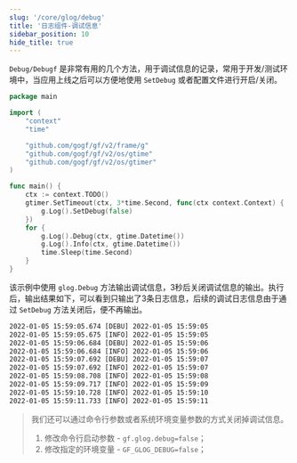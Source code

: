 ```yaml
---
slug: '/core/glog/debug'
title: '日志组件-调试信息'
sidebar_position: 10
hide_title: true
---
```


`Debug/Debugf` 是非常有用的几个方法，用于调试信息的记录，常用于开发/测试环境中，当应用上线之后可以方便地使用 `SetDebug` 或者配置文件进行开启/关闭。

```go
package main

import (
    "context"
    "time"

    "github.com/gogf/gf/v2/frame/g"
    "github.com/gogf/gf/v2/os/gtime"
    "github.com/gogf/gf/v2/os/gtimer"
)

func main() {
    ctx := context.TODO()
    gtimer.SetTimeout(ctx, 3*time.Second, func(ctx context.Context) {
        g.Log().SetDebug(false)
    })
    for {
        g.Log().Debug(ctx, gtime.Datetime())
        g.Log().Info(ctx, gtime.Datetime())
        time.Sleep(time.Second)
    }
}
```

该示例中使用 `glog.Debug` 方法输出调试信息，3秒后关闭调试信息的输出。执行后，输出结果如下，可以看到只输出了3条日志信息，后续的调试日志信息由于通过 `SetDebug` 方法关闭后，便不再输出。

```html
2022-01-05 15:59:05.674 [DEBU] 2022-01-05 15:59:05
2022-01-05 15:59:05.675 [INFO] 2022-01-05 15:59:05
2022-01-05 15:59:06.684 [DEBU] 2022-01-05 15:59:06
2022-01-05 15:59:06.684 [INFO] 2022-01-05 15:59:06
2022-01-05 15:59:07.692 [DEBU] 2022-01-05 15:59:07
2022-01-05 15:59:07.692 [INFO] 2022-01-05 15:59:07
2022-01-05 15:59:08.708 [INFO] 2022-01-05 15:59:08
2022-01-05 15:59:09.717 [INFO] 2022-01-05 15:59:09
2022-01-05 15:59:10.728 [INFO] 2022-01-05 15:59:10
2022-01-05 15:59:11.733 [INFO] 2022-01-05 15:59:11
```

> 我们还可以通过命令行参数或者系统环境变量参数的方式关闭掉调试信息。
>
> 1. 修改命令行启动参数 \- `gf.glog.debug=false`；
> 2. 修改指定的环境变量 \- `GF_GLOG_DEBUG=false`；